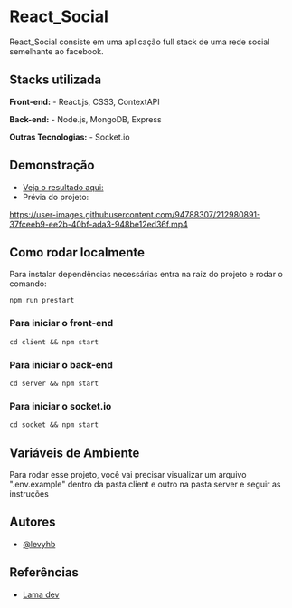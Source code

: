 # React_Social

React_Social consiste em uma aplicação full stack de uma rede social semelhante ao facebook. 


## Stacks utilizada

**Front-end:** - React.js, CSS3, ContextAPI

**Back-end:** - Node.js, MongoDB, Express

**Outras Tecnologias:** - Socket.io
## Demonstração

- [Veja o resultado aqui:](https://react-social-ten.vercel.app/)
- Prévia do projeto: 

https://user-images.githubusercontent.com/94788307/212980891-37fceeb9-ee2b-40bf-ada3-948be12ed36f.mp4
## Como rodar localmente
Para instalar dependências necessárias entra na raiz do projeto e rodar o  comando:

```
npm run prestart
```

### Para iniciar o front-end
```
cd client && npm start
```

### Para iniciar o back-end
```
cd server && npm start
```

### Para iniciar o socket.io
```
cd socket && npm start
```
## Variáveis de Ambiente

Para rodar esse projeto, você vai precisar visualizar um arquivo ".env.example" dentro da pasta client e outro na pasta server e seguir as instruções


## Autores

- [@levyhb](https://github.com/Levyhb)

## Referências

- [Lama dev](https://www.youtube.com/@LamaDev)
